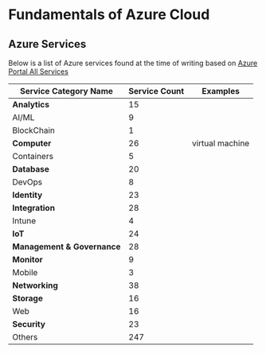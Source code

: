 # Fundamentals of Azure Cloud

## Azure Services

Below is a list of Azure services found at the time of writing based on [Azure Portal All Services](https://portal.azure.com/#allservices)

 | Service Category Name | Service Count| Examples |
| --- | --- | --- |
| **Analytics**| 15 | |
|AI/ML|9||
| BlockChain | 1 ||
| **Computer** | 26 | virtual machine|
| Containers | 5 | |
| **Database** | 20 | |
|DevOps|8||
|**Identity**|23||
|**Integration**|28||
|Intune|4||
|**IoT**|24||
|**Management & Governance**|28||
|**Monitor**|9||
| Mobile | 3||
| **Networking** | 38 | |
| **Storage** | 16 ||
| Web | 16 | |
|**Security**|23||
|Others|247||
